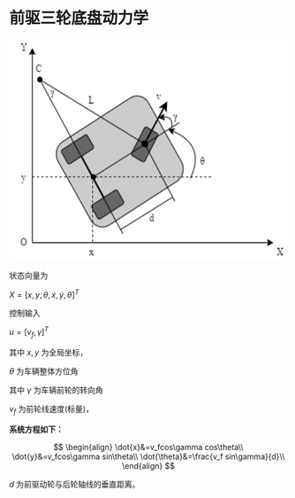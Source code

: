 # 前驱三轮底盘动力学

<img src="picture/tricycle_v1.png"  height ="400" />

状态向量为

$X=[x,y,\theta,\dot{x},\dot{y},\dot{\theta}]^T$

控制输入

$u=[v_f,\gamma]^T$

其中 $x,y$ 为全局坐标，

$\theta$ 为车辆整体方位角

其中 $\gamma$ 为车辆前轮的转向角

$v_f$ 为前轮线速度(标量)，

**系统方程如下：**

$$
\begin{align}
\dot{x}&=v_fcos\gamma cos\theta\\
\dot{y}&=v_fcos\gamma sin\theta\\
\dot{\theta}&=\frac{v_f sin\gamma}{d}\\
\end{align}
$$

$d$ 为前驱动轮与后轮轴线的垂直距离。

